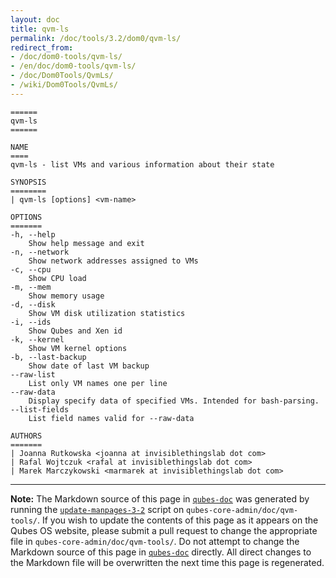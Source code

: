 ```yaml
---
layout: doc
title: qvm-ls
permalink: /doc/tools/3.2/dom0/qvm-ls/
redirect_from:
- /doc/dom0-tools/qvm-ls/
- /en/doc/dom0-tools/qvm-ls/
- /doc/Dom0Tools/QvmLs/
- /wiki/Dom0Tools/QvmLs/
---
```


```
======
qvm-ls
======

NAME
====
qvm-ls - list VMs and various information about their state

SYNOPSIS
========
| qvm-ls [options] <vm-name>

OPTIONS
=======
-h, --help
    Show help message and exit
-n, --network
    Show network addresses assigned to VMs
-c, --cpu
    Show CPU load
-m, --mem
    Show memory usage
-d, --disk
    Show VM disk utilization statistics
-i, --ids
    Show Qubes and Xen id
-k, --kernel
    Show VM kernel options
-b, --last-backup
    Show date of last VM backup
--raw-list
    List only VM names one per line
--raw-data
    Display specify data of specified VMs. Intended for bash-parsing.
--list-fields
    List field names valid for --raw-data

AUTHORS
=======
| Joanna Rutkowska <joanna at invisiblethingslab dot com>
| Rafal Wojtczuk <rafal at invisiblethingslab dot com>
| Marek Marczykowski <marmarek at invisiblethingslab dot com>
```

-----

**Note:** The Markdown source of this page in [`qubes-doc`] was generated by running the [`update-manpages-3-2`] script on `qubes-core-admin/doc/qvm-tools/`.
If you wish to update the contents of this page as it appears on the Qubes OS website, please submit a pull request to change the appropriate file in `qubes-core-admin/doc/qvm-tools/`.
Do not attempt to change the Markdown source of this page in [`qubes-doc`] directly.
All direct changes to the Markdown file will be overwritten the next time this page is regenerated.

[`qubes-doc`]: https://github.com/QubesOS/qubes-doc/
[`update-manpages-3-2`]: https://github.com/QubesOS/qubesos.github.io/blob/master/_utils/update-manpages-3-2

